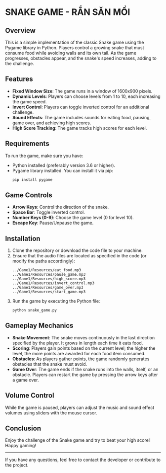# SNAKE GAME - RẮN SĂN MỒI

## Overview
This is a simple implementation of the classic Snake game using the Pygame library in Python. Players control a growing snake that must consume food while avoiding walls and its own tail. As the game progresses, obstacles appear, and the snake's speed increases, adding to the challenge.

## Features
- **Fixed Window Size**: The game runs in a window of 1600x900 pixels.
- **Dynamic Levels**: Players can choose levels from 1 to 10, each increasing the game speed.
- **Invert Control**: Players can toggle inverted control for an additional challenge.
- **Sound Effects**: The game includes sounds for eating food, pausing, game over, and achieving high scores.
- **High Score Tracking**: The game tracks high scores for each level.

## Requirements
To run the game, make sure you have:
- Python installed (preferably version 3.6 or higher).
- Pygame library installed. You can install it via pip:
  ```bash
  pip install pygame
  ```

## Game Controls
- **Arrow Keys**: Control the direction of the snake.
- **Space Bar**: Toggle inverted control.
- **Number Keys (0-9)**: Choose the game level (0 for level 10).
- **Escape Key**: Pause/Unpause the game.

## Installation
1. Clone the repository or download the code file to your machine.
2. Ensure that the audio files are located as specified in the code (or modify the paths accordingly):
   ```
   ../Game1/Resources/eat_food.mp3
   ../Game1/Resources/pause_game.mp3
   ../Game1/Resources/high_score.mp3
   ../Game1/Resources/invert_control.mp3
   ../Game1/Resources/game_over.mp3
   ../Game1/Resources/start_game.mp3
   ```
3. Run the game by executing the Python file:
   ```bash
   python snake_game.py
   ```

## Gameplay Mechanics
- **Snake Movement**: The snake moves continuously in the last direction specified by the player. It grows in length each time it eats food.
- **Scoring**: Players gain points based on the current level; the higher the level, the more points are awarded for each food item consumed.
- **Obstacles**: As players gather points, the game randomly generates obstacles that the snake must avoid.
- **Game Over**: The game ends if the snake runs into the walls, itself, or an obstacle. Players can restart the game by pressing the arrow keys after a game over.

## Volume Control
While the game is paused, players can adjust the music and sound effect volumes using sliders with the mouse cursor.

## Conclusion
Enjoy the challenge of the Snake game and try to beat your high score! Happy gaming!

---

If you have any questions, feel free to contact the developer or contribute to the project.

